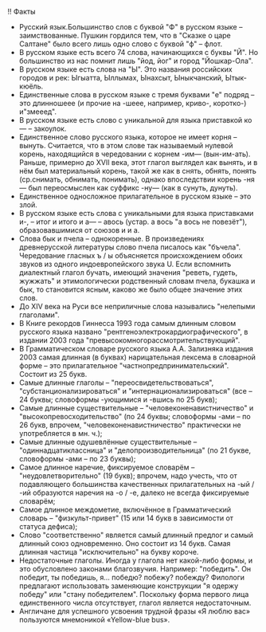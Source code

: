 !! Факты

* Русский язык.Большинство слов с буквой "Ф" в русском языке – заимствованные. Пушкин гордился тем, что в "Сказке о царе Салтане" было всего лишь одно слово с буквой "ф" – флот.
* В русском языке есть всего 74 слова, начинающихся с буквы "Й". Но большинство из нас помнит лишь "йод, йог" и город "Йошкар-Ола".
* В русском языке есть слова на "Ы". Это названия российских городов и рек: Ыгыатта, Ыллымах, Ынахсыт, Ыныкчанский, Ытык-кюёль.
* Единственные слова в русском языке с тремя буквами "е" подряд – это длинношеее (и прочие на -шеее, например, криво-, коротко-) и"змееед".
* В русском языке есть слово с уникальной для языка приставкой ко— – закоулок.
* Единственное слово русского языка, которое не имеет корня – вынуть. Считается, что в этом слове так называемый нулевой корень, находящийся в чередовании с корнем -им— (вын-им-ать). Раньше, примерно до XVII века, этот глагол выглядел как вынять, и в нём был материальный корень, такой же как в снять, обнять, понять (ср.снимать, обнимать, понимать), однако впоследствии корень -ня— был переосмыслен как суффикс -ну— (как в сунуть, дунуть).
* Единственное односложное прилагательное в русском языке – это злой.
* В русском языке есть слова с уникальными для языка приставками и-, – итог и итого и а— – авось (устар. а вось "а вось не повезёт"), образовавшимися от союзов и и а.
* Слова бык и пчела – однокоренные. В произведениях древнерусской литературы слово пчела писалось как "бъчела". Чередование гласных ъ / ы объясняется происхождением обоих звуков из одного индоевропейского звука U. Если вспомнить диалектный глагол бучать, имеющий значения "реветь, гудеть, жужжать" и этимологически родственный словам пчела, букашка и бык, то становится ясным, каково же было общее значение этих слов.
* До XIV века на Руси все неприличные слова назывались "нелепыми глаголами".
* В Книге рекордов Гиннесса 1993 года самым длинным словом русского языка названо "рентгеноэлектрокардиографического", в издании 2003 года "превысокомногорассмотрительствующий".
* В Грамматическом словаре русского языка А.А. Зализняка издания 2003 самая длинная (в буквах) нарицательная лексема в словарной форме – это прилагательное "частнопредпринимательский". Состоит из 25 букв.
* Самые длинные глаголы – "переосвидетельствоваться", "субстанционализироваться" и "интернационализироваться" (все – 24 буквы; словоформы -ующимися и -вшись по 25 букв);
* Самые длинные существительные – "человеконенавистничество" и "высокопревосходительство" (по 24 буквы; словоформы -ами – по 26 букв, впрочем, "человеконенавистничество" практически не употребляется в мн. ч.);
* Самые длинные одушевлённые существительные – "одиннадцатиклассница" и "делопроизводительница" (по 21 букве, словоформы -ами – по 23 буквы);
* Самое длинное наречие, фиксируемое словарём – "неудовлетворительно" (19 букв); впрочем, надо учесть, что от подавляющего большинства качественных прилагательных на -ый / -ий образуются наречия на -о / -е, далеко не всегда фиксируемые словарём;
* Самое длинное междометие, включённое в Грамматический словарь – "физкульт-привет" (15 или 14 букв в зависимости от статуса дефиса);
* Слово "соответственно" является самый длинный предлог и самый длинный союз одновременно. Оно состоит из 14 букв. Самая длинная частица "исключительно" на букву короче.
* Недостаточные глаголы. Иногда у глагола нет какой-либо формы, и это обусловлено законами благозвучия. Например: "победить". Он победит, ты победишь, я... победю? побежу? побежду? Филологи предлагают использовать заменяющие конструкции "я одержу победу" или "стану победителем". Поскольку форма первого лица единственного числа отсутствует, глагол является недостаточным.
* Англичане для успешного усвоения трудной фразы «Я люблю вас» пользуются мнемоникой «Yellow-blue bus».